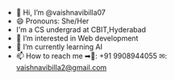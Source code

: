 - 👋 Hi, I’m @vaishnavibilla07
- 😄 Pronouns: She/Her
- I'm a CS undergrad at CBIT,Hyderabad 
- 👀 I’m interested in Web development 
- 🌱 I’m currently learning AI
- 📫 How to reach me ➡📱: +91 9908944055 ✉: vaishnavibilla2@gmail.com 


<!---
vaishnavibilla07/vaishnavibilla07 is a ✨ special ✨ repository because its `README.md` (this file) appears on your GitHub profile.
You can click the Preview link to take a look at your changes.
--->
